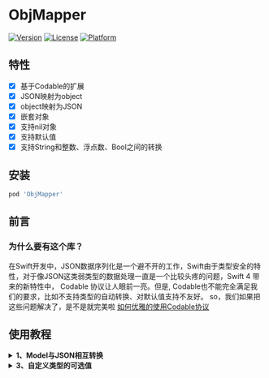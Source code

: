 # ObjMapper

[![Version](https://img.shields.io/cocoapods/v/ObjMapper.svg?style=flat)](https://cocoapods.org/pods/ObjMapper)
[![License](https://img.shields.io/cocoapods/l/ObjMapper.svg?style=flat)](https://cocoapods.org/pods/ObjMapper)
[![Platform](https://img.shields.io/cocoapods/p/ObjMapper.svg?style=flat)](https://cocoapods.org/pods/ObjMapper)

## 特性
- [x] 基于Codable的扩展
- [x] JSON映射为object
- [x] object映射为JSON
- [x] 嵌套对象
- [x] 支持nil对象
- [x] 支持默认值
- [x] 支持String和整数、浮点数、Bool之间的转换

## 安装

```ruby
pod 'ObjMapper'
```

## 前言
### 为什么要有这个库？

在Swift开发中，JSON数据序列化是一个避不开的工作，Swift由于类型安全的特性，对于像JSON这类弱类型的数据处理一直是一个比较头疼的问题，Swift 4 带来的新特性中， Codable 协议让人眼前一亮。但是, Codable也不能完全满足我们的要求，比如不支持类型的自动转换、对默认值支持不友好。
so，我们如果把这些问题解决了，是不是就完美啦
[如何优雅的使用Codable协议](https://juejin.cn/post/6910094553684901895/)

## 使用教程

<details><summary><strong>1、Model与JSON相互转换</strong></summary>
```objc
// JSON:
{
    "uid":888888,
    "name":"Tom",
    "age":10
}

// Model:
struct Dog: Codable{
    //如果字段不是可选类型，则使用Default，提供一个默认值，像下面一样
    @Default<Int.Zero> var uid: Int
    //如果是可选类型，则使用Backed
    @Backed var name: String?
    @Backed var age: Int?
}

//JSON to model
let dog = Dog.decodeJSON(from: json)

//model to json
let json = dog.toJSONString()
```

当 JSON/Dictionary 中的对象类型与 Model 属性不一致时，ObjMapper 将会进行如下自动转换。自动转换不支持的值将会被设置为nil或者默认值。
<table>
  <thead>
    <tr>
      <th>JSON/Dictionary</th>
      <th>Model</th>
    </tr>
  </thead>
  <tbody>
    <tr>
      <td>String</td>
      <td>String，Number类型(包含整数，浮点数)，Bool</td>
    </tr>
    <tr>
      <td>Number类型(包含整数，浮点数)</td>
      <td>Number类型，String，Bool</td>
    </tr>
    <tr>
      <td>Bool</td>
      <td>Bool，String，Number类型(包含整数，浮点数)</td>
    </tr>
    <tr>
      <td>nil</td>
      <td>nil,0</td>
    </tr>
  </tbody>
</table>
</details>

<details><summary><strong>2、Model的嵌套</strong></summary>
```objc
{
    "author":{
        "id": 888888
        "name":"Alex",
        "age":"10"
    },
    "title":"model与json互转",
    "subTitle":"如何优雅的转换"
}

// Model:
struct Author: Codable{
    @Default<Int.Zero> var uid: Int
    @Default<String.Empty> var name: String
    //使用Backed后，如果类型不匹配，则会类型转换
    @Backed var age: Int?
}

struct Article: Codable {
    //如果json中的title为nil或者不存在，则会给title赋一个默认值
    @Default<String.Empty> var title: String
    var subTitle: String?
    var author: Author
}

struct Activity: Codable {
    ///Step 1：让Status遵循DefaultValue协议
    enum Status: Int, Codable, DefaultValue {
        case start = 1//活动开始
        case processing = 2//活动进行中
        case end = 3//活动结束
        case unknown = 0//默认值，无意义
        
        ///Step 2：实现DefaultValue协议，指定一个默认
        static let defaultValue = Status.unknown
    }
    
    @Default<String.Empty> var name: String
    ///Step 3：使用Default
    @Default<Status> var status: Status//活动状态
}

///对可选类型值的支持
let json = """
{
    "name": "元旦迎新活动",
    "status": 4
}
"""
///可选类型自动转换
let activity = Activity.decodeJSON(from: json)!
///activity的status，转换为unknown
print("activity.status: \(activity.status)")
///
print("json：\(activity.jsonString ?? "")")

//JSON to model
let article = Article.decodeJSON(from: json)

//model to json
let json = article.toJSONString()
```
</details>

<details><summary><strong>3、自定义类型的可选值</strong></summary>
话不多说，上代码
```objc
struct Activity: Codable {
    enum Status: Int {
        case start = 1//活动开始
        case processing = 2//活动进行中
        case end = 3//活动结束
    }
    
    @Default<String.Empty> var name: String
    var status: Status//活动状态
}
```
这儿有一个活动，活动现目前有三种状态，到目前为止，一切都很美好。有一天，突然说需要给活动添加已下架的状态，what？
```
//JSON
{
    "name": "元旦迎新活动",
    "status": 4
}
```
用Activity解析上面的JSON就会报错，我们如何规避呢，像下面一样
```
var status: Status?
```
答案是no、no、no，因为可选值的解码所表达的是“如果不存在，则置为 nil”，而不是“如果解码失败，则置为 nil”，那就用我们的Default吧，请看下面代码:
```
struct Activity: Codable {
    ///Step 1：让Status遵循DefaultValue协议
    enum Status: Int, Codable, DefaultValue {
        case start = 1//活动开始
        case processing = 2//活动进行中
        case end = 3//活动结束
        case unknown = 0//默认值，无意义
        
        ///Step 2：实现DefaultValue协议，指定一个默认值
        static let defaultValue = Status.unknown
    }
    
    @Default<String.Empty> var name: String
    ///Step 3：使用Default
    @Default<Status> var status: Status//活动状态
}

//{"name": "元旦迎新活动", "status": 4 }
//Activity将会把status解析成unknown
```
</details>

<details><summary><strong>4、为普通类型设置不一样的默认值</strong></summary>
本库已经内置了很多默认值，比如Int.Zero, Bool.True, String.Empty...，如果我们想为字段设置不一样的默认值，见下面代码：

```
public extension Int {
    enum One: DefaultValue {
        public static let defaultValue = 1
    }
}

struct Dog: Codable{
    @Backed var name: String?
    @Default<Int.Zero> var uid: Int
    //如果json中没有age字段或者解析失败，则模型的age被设置成默认值1
    @Default<Int.One> var age: Int
}
```
</details>

ps: 不喜勿喷，有问题请留言😁😁😁，欢迎✨✨✨star✨✨✨和PR

## Author

JIANG PENG CHENG, ninefivefly@foxmail.com

## License

ObjMapper is available under the MIT license. See the LICENSE file for more info.
